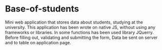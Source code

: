 # Base-of-students
Mini web application that stores data about students, studying at the university.
This application has been wrote on native JS, without using any frameworks or libraries.
In some functions has been used library JQuerry.
Before filling out, validating and submitting the form, Data be sent on server and to table on application page.

